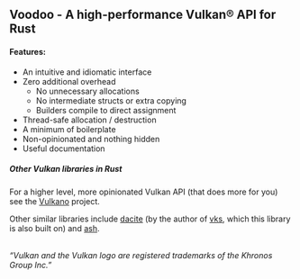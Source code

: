 ## Voodoo - A high-performance Vulkan® API for Rust


#### Features:

* An intuitive and idiomatic interface
* Zero additional overhead
  * No unnecessary allocations
  * No intermediate structs or extra copying
  * Builders compile to direct assignment
* Thread-safe allocation / destruction
* A minimum of boilerplate
* Non-opinionated and nothing hidden
* Useful documentation


##### Other Vulkan libraries in Rust

For a higher level, more opinionated Vulkan API (that does more for you) see
the [Vulkano] project.

Other similar libraries include [dacite] (by the author of [vks], which this
library is also built on) and [ash].

[Vulkano]: https://github.com/vulkano-rs/vulkano
[dacite]: https://gitlab.com/dennis-hamester/dacite/tree/master/dacite
[vks]: https://gitlab.com/dennis-hamester/vks
[ash]: https://github.com/MaikKlein/ash

<br/>*“Vulkan and the Vulkan logo are registered trademarks of the Khronos Group Inc.”*